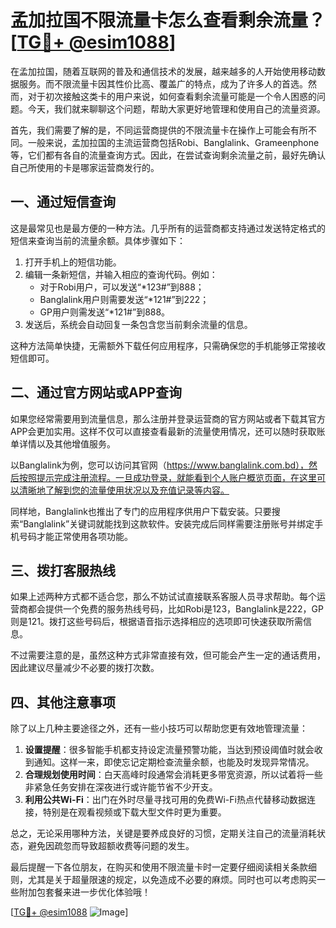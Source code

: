 # 孟加拉国不限流量卡怎么查看剩余流量？[[TG💪+ @esim1088](https://t.me/s/esim1088)]

在孟加拉国，随着互联网的普及和通信技术的发展，越来越多的人开始使用移动数据服务。而不限流量卡因其性价比高、覆盖广的特点，成为了许多人的首选。然而，对于初次接触这类卡的用户来说，如何查看剩余流量可能是一个令人困惑的问题。今天，我们就来聊聊这个问题，帮助大家更好地管理和使用自己的流量资源。

首先，我们需要了解的是，不同运营商提供的不限流量卡在操作上可能会有所不同。一般来说，孟加拉国的主流运营商包括Robi、Banglalink、Grameenphone等，它们都有各自的流量查询方式。因此，在尝试查询剩余流量之前，最好先确认自己所使用的卡是哪家运营商发行的。

## 一、通过短信查询

这是最常见也是最方便的一种方法。几乎所有的运营商都支持通过发送特定格式的短信来查询当前的流量余额。具体步骤如下：

1. 打开手机上的短信功能。
2. 编辑一条新短信，并输入相应的查询代码。例如：
   - 对于Robi用户，可以发送“*123#”到888；
   - Banglalink用户则需要发送“*121#”到222；
   - GP用户则需发送“*121#”到888。
3. 发送后，系统会自动回复一条包含您当前剩余流量的信息。

这种方法简单快捷，无需额外下载任何应用程序，只需确保您的手机能够正常接收短信即可。

## 二、通过官方网站或APP查询

如果您经常需要用到流量信息，那么注册并登录运营商的官方网站或者下载其官方APP会更加实用。这样不仅可以直接查看最新的流量使用情况，还可以随时获取账单详情以及其他增值服务。

以Banglalink为例，您可以访问其官网（https://www.banglalink.com.bd），然后按照提示完成注册流程。一旦成功登录，就能看到个人账户概览页面，在这里可以清晰地了解到您的流量使用状况以及充值记录等内容。

同样地，Banglalink也推出了专门的应用程序供用户下载安装。只要搜索“Banglalink”关键词就能找到这款软件。安装完成后同样需要注册账号并绑定手机号码才能正常使用各项功能。

## 三、拨打客服热线

如果上述两种方式都不适合您，那么不妨试试直接联系客服人员寻求帮助。每个运营商都会提供一个免费的服务热线号码，比如Robi是123，Banglalink是222，GP则是121。拨打这些号码后，根据语音指示选择相应的选项即可快速获取所需信息。

不过需要注意的是，虽然这种方式非常直接有效，但可能会产生一定的通话费用，因此建议尽量减少不必要的拨打次数。

## 四、其他注意事项

除了以上几种主要途径之外，还有一些小技巧可以帮助您更有效地管理流量：

1. **设置提醒**：很多智能手机都支持设定流量预警功能，当达到预设阈值时就会收到通知。这样一来，即使忘记定期检查流量余额，也能及时发现异常情况。
2. **合理规划使用时间**：白天高峰时段通常会消耗更多带宽资源，所以试着将一些非紧急任务安排在深夜进行或许能节省不少开支。
3. **利用公共Wi-Fi**：出门在外时尽量寻找可用的免费Wi-Fi热点代替移动数据连接，特别是在观看视频或下载大型文件时更为重要。

总之，无论采用哪种方法，关键是要养成良好的习惯，定期关注自己的流量消耗状态，避免因疏忽而导致超额收费等问题的发生。

最后提醒一下各位朋友，在购买和使用不限流量卡时一定要仔细阅读相关条款细则，尤其是关于超量限速的规定，以免造成不必要的麻烦。同时也可以考虑购买一些附加包套餐来进一步优化体验哦！

[[TG💪+ @esim1088](https://t.me/s/esim1088) ![Image](https://i.postimg.cc/4NQfJmqS/Snipaste-2025-05-13-00-14-12.png)]